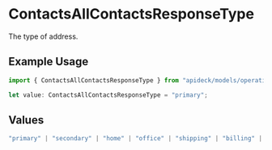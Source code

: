 # ContactsAllContactsResponseType

The type of address.

## Example Usage

```typescript
import { ContactsAllContactsResponseType } from "apideck/models/operations";

let value: ContactsAllContactsResponseType = "primary";
```

## Values

```typescript
"primary" | "secondary" | "home" | "office" | "shipping" | "billing" | "other"
```